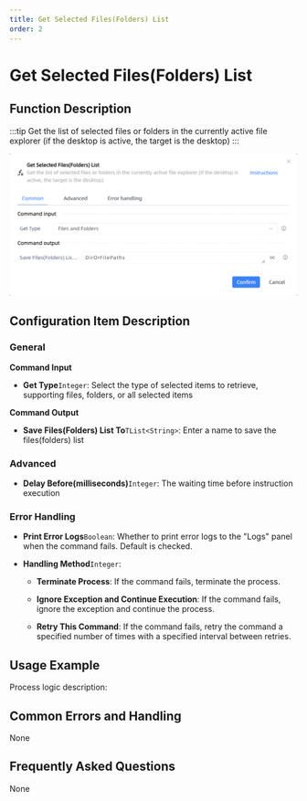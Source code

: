 ```yaml
---
title: Get Selected Files(Folders) List
order: 2
---
```


# Get Selected Files(Folders) List

## Function Description

:::tip 
Get the list of selected files or folders in the currently active file explorer (if the desktop is active, the target is the desktop)
:::

![Get Selected Files(Folders) List](../../../assets/Get%20Selected%20Files(Folders)%20List_command.png)

## Configuration Item Description

### General

**Command Input**

- **Get Type**`Integer`: Select the type of selected items to retrieve, supporting files, folders, or all selected items


**Command Output**

- **Save Files(Folders) List To**`TList<String>`: Enter a name to save the files(folders) list

### Advanced

- **Delay Before(milliseconds)**`Integer`: The waiting time before instruction execution

### Error Handling

- **Print Error Logs**`Boolean`: Whether to print error logs to the "Logs" panel when the command fails. Default is checked. 

- **Handling Method**`Integer`:

    - **Terminate Process**: If the command fails, terminate the process.

    - **Ignore Exception and Continue Execution**: If the command fails, ignore the exception and continue the process.

    - **Retry This Command**: If the command fails, retry the command a specified number of times with a specified interval between retries.

## Usage Example

Process logic description:

## Common Errors and Handling

None

## Frequently Asked Questions

None

